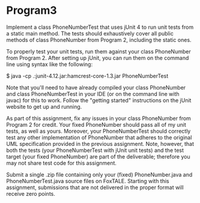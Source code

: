 # Program3

Implement a class PhoneNumberTest that uses jUnit 4 to run unit tests from a static main method. The tests should exhaustively 
cover all public methods of class PhoneNumber from Program 2, including the static ones.

To properly test your unit tests, run them against your class PhoneNumber from Program 2. After setting up jUnit, you can run 
them on the command line using syntax like the following:

 $ java -cp .:junit-4.12.jar:hamcrest-core-1.3.jar PhoneNumberTest 
 
Note that you'll need to have already compiled your class PhoneNumber and class PhoneNumberTest in your IDE (or on the command line 
with javac) for this to work. Follow the "getting started" instructions on the jUnit website to get up and running.

As part of this assignment, fix any issues in your class PhoneNumber from Program 2 for credit. 
Your fixed PhoneNumber should pass all of my unit tests, as well as yours. Moreover, your PhoneNumberTest should correctly test any 
other implementation of PhoneNumber that adheres to the original UML specification provided in the previous assignment. 
Note, however, that both the tests (your PhoneNumberTest with jUnit unit tests) and the test target (your fixed PhoneNumber)
are part of the deliverable; therefore you may not share test code for this assignment.

Submit a single .zip file containing only your (fixed) PhoneNumber.java and PhoneNumberTest.java source files on FoxTALE. 
Starting with this assignment, submissions that are not delivered in the proper format will receive zero points.
